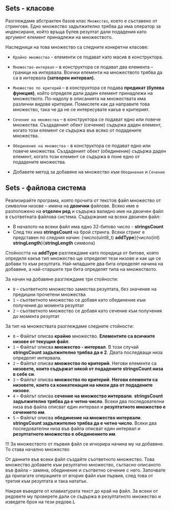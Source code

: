 ## Sets - класове

Разглеждаме абстрактен базов клас `Множество`, което е съставено от стрингове. Едно множество задължително трябва да има оператор за индексиране, който връща булев резултат дали подадения като аргумент елемент принадлежи на множеството.

Наследници на това множество са следните конкретни класове:

- `Крайно множество` - елементи се подават като масив в конструктора.

- `Множество-интервал` – в конструктора се подават два елемента – граници на интервала. Всички елементи на множеството трябва да са в интервала **(затворен интервал).**

- `Множество по критерий` – в конструктора се подава **предикат (булева функция)**, който определя дали даден елемент принадлежи на множеството. По-надолу в описанията на множествата има различни видове критерии. Помислете как да направите това множество, така че да не се интересувате какъв е критерият.

- `Сечение на множества` – в конструктора се подават едно или повече множества. Създаденият обект (сечение) съдържа даден елемент, когато този елемент се съдържа във всяко от подадените множества.

- `Обединение на множества` - в конструктора се подават едно или повече множества. Създаденият обект (обединение) съдържа даден елемент, когато този елемент се съдържа в поне едно от подадените множества.

- Добавете метод за добавяне на множество към `Обединение` и `Сечение`

## Sets - файлова система

Реализирайте програма, която прочита от текстов файл множество от символни низове – имена на **двоични** файлове. Всяко име е разположено на **отделен ред** и съдържа валидно име на двоичен файл в съответната файлова система. Съдържание на всеки двоичен файл:

- В началото на всеки файл има едно 32-битово число - **stringsCount**
- След тях има **stringsCount** на брой стринга. Всеки стринг е представен по следния начин: {число(uint8_t) **addType**}{число(int) **stringLength**}{**stringLength** символа} 

Стойността на **addType** разглеждаме като поредица от битове, която определя какъв тип множество ще определят тези низове и как ще се добави то към резултата. Най-младшите два бита определят начина на добавяне, а най-старшите три бита определят типа на множеството.

За начин на добавяне разглеждаме три стойности:
- `0` – съответното множество замества резултата, без значение на предишни прочетени множества
- `1` – съответното множество се добавя като обединение към получения до момента резултат
- `2` – съответното множество се добавя като сечение към получения до момента резултат

За тип на множествата разглеждаме следните стойности:
- `0` – Файлът описва **крайно** множество. **Елементите са всичките низове от текущия файл**.
- `1` – Файлът описва **множество - интервал**. В този случай **stringsCount задължително трябва да е 2**. Двата последващи низа определят интервала.
- `2` – Файлът описва **множество по критерий**. Негови елементи са **низовете, които съдържат някой от подадените stringsCount низа в себе си**.
- `3` – Файлът описва **множество по критерий**. **Негови елементи са низовете, които са конкатенация на някои два от подадените низове**.
- `4` – Файлът описва **сечение на множество интервали**. **stringsCount задължително трябва да е четно число**. Всеки два последователни низа във файла описват един интервал и **резултатното множество е сечението им**.
- `5` – Файлът описва **обединение на множество интервали**. **stringsCount задължително трябва да е четно число**. Всеки два последователни низа във файла описват един интервал и **резултатното множество е обединението им**.

!!! За множеството от първия файл се игнорира начина му на добавяне. То става начално множество 

От данните във всеки файл създайте съответното множество. Това множество добавете към резултатно множество, съгласно описаното във файла – замяна, обединение и съответно сечение с него. Започвате да прилагате операциите от втория файл към първия, след това от третия към резултата и така нататък.

Накрая въведете от клавиатурата текст до край на файл. За всеки от редовете му проверете дали се съдържа в резултатното множество и изведете броя на тези редове.L